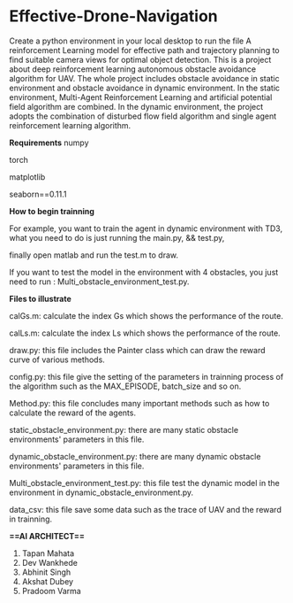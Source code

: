 # Effective-Drone-Navigation

Create a python environment in your local desktop to run the file 
A  reinforcement Learning model for effective path and trajectory planning to find suitable camera views for optimal object detection.
This is a project about deep reinforcement learning autonomous obstacle avoidance algorithm for UAV. The whole project includes obstacle avoidance in static environment and obstacle avoidance in dynamic environment. In the static environment, Multi-Agent Reinforcement Learning and artificial potential field algorithm are combined. In the dynamic environment, the project adopts the combination of disturbed flow field algorithm and single agent reinforcement learning algorithm.



**Requirements**
numpy

torch

matplotlib

seaborn==0.11.1

**How to begin trainning**

For example, you want to train the agent in dynamic environment with TD3, what you need to do is just running the 
main.py, && test.py,

finally open matlab and run the test.m to draw.

If you want to test the model in the environment with 4 obstacles, you just need to run : Multi_obstacle_environment_test.py.




**Files to illustrate**

calGs.m: calculate the index Gs which shows the performance of the route.

calLs.m: calculate the index Ls which shows the performance of the route.

draw.py: this file includes the Painter class which can draw the reward curve of various methods.

config.py: this file give the setting of the parameters in trainning process of the algorithm such as the MAX_EPISODE, batch_size and so on.

Method.py: this file concludes many important methods such as how to calculate the reward of the agents.

static_obstacle_environment.py: there are many static obstacle environments' parameters in this file.

dynamic_obstacle_environment.py: there are many dynamic obstacle environments' parameters in this file.

Multi_obstacle_environment_test.py: this file test the dynamic model in the environment in dynamic_obstacle_environment.py.

data_csv: this file save some data such as the trace of UAV and the reward in trainning.


**==AI ARCHITECT==**
1. Tapan Mahata
2. Dev Wankhede
3. Abhinit Singh
4. Akshat Dubey
5. Pradoom Varma 

